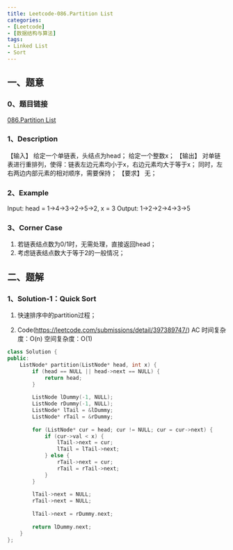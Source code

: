 ```yaml
---
title: Leetcode-086.Partition List
categories: 
- [Leetcode]
- [数据结构与算法]
tags: 
- Linked List
- Sort
---
```


## 一、题意

### 0、题目链接
[086.Partition List](https://leetcode.com/problems/partition-list/)

### 1、Description
【输入】
给定一个单链表，头结点为head；
给定一个整数x；
【输出】
对单链表进行重排列，使得：链表左边元素均小于x，右边元素均大于等于x；
同时，左右两边内部元素的相对顺序，需要保持；
【要求】
无；

### 2、Example
Input: head = 1->4->3->2->5->2, x = 3
Output: 1->2->2->4->3->5

<!-- more -->

### 3、Corner Case
1. 若链表结点数为0/1时，无需处理，直接返回head；
2. 考虑链表结点数大于等于2的一般情况；

## 二、题解

### 1、Solution-1：Quick Sort
1. 快速排序中的partition过程；

2. Code(https://leetcode.com/submissions/detail/397389747/)
AC
时间复杂度：O(n)
空间复杂度：O(1)
```C++
class Solution {
public:
    ListNode* partition(ListNode* head, int x) {
        if (head == NULL || head->next == NULL) {
            return head;
        }
        
        ListNode lDummy(-1, NULL);
        ListNode rDummy(-1, NULL);
        ListNode* lTail = &lDummy;
        ListNode* rTail = &rDummy;
        
        for (ListNode* cur = head; cur != NULL; cur = cur->next) {
            if (cur->val < x) {
                lTail->next = cur;
                lTail = lTail->next;
            } else {
                rTail->next = cur;
                rTail = rTail->next;
            }
        }
        
        lTail->next = NULL;
        rTail->next = NULL;
        
        lTail->next = rDummy.next;
        
        return lDummy.next;
    }
};
```
